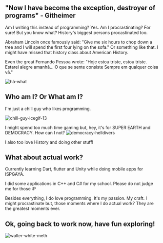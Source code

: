 ## "Now I have become the exception, destroyer of programs" - Githeimer

Am I writing this instead of programming? Yes. Am I procrastinating? For sure! But you know what? History's biggest persons procastinated too. 

Abraham Lincoln once famously said: "Give me six hours to chop down a tree and I will spend the first four lying on the sofa." Or something like that. I might have missed that history class about American History. 

Even the great Fernando Pessoa wrote:
"Hoje estou triste, estou triste.
Estarei alegre amanhã...
O que se sente consiste
Sempre em qualquer coisa vã."

![hã-what](https://github.com/user-attachments/assets/8d8108d3-e860-47cb-bc28-25da87ba1118)

## Who am I? Or What am I?

I'm just a chill guy who likes programming.

![chill-guy-icegif-13](https://github.com/user-attachments/assets/46abb445-c542-4893-a7d3-c3cd07d971bb)

I might spend too much time gaming but, hey, it's for SUPER EARTH and DEMOCRACY. How can I not?
![democracy-helldivers](https://github.com/user-attachments/assets/2b2fd2e2-ec40-4b1d-88c9-afc61ebe1616)

I also too love History and doing other stuff!

## What about actual work?

Currently learning Dart, flutter and Unity while doing mobile apps for ISPGAYA. 

I did some applications in C++ and C# for my school. Please do not judge me for those :P

Besides everything, I do love programming. It's my passion. My craft. I might procrastinate but, those moments where I do actual work? They are the greatest moments ever.

## Ok, going back to work now, have fun exploring!
![walter-white-meth](https://github.com/user-attachments/assets/dfcea993-529d-4fe1-96ad-0a86350c3724)

<!--
**ThePortoGeese/ThePortoGeese** is a ✨ _special_ ✨ repository because its `README.md` (this file) appears on your GitHub profile.

Here are some ideas to get you started:

- 🔭 I’m currently working on ...
- 🌱 I’m currently learning ...
- 👯 I’m looking to collaborate on ...
- 🤔 I’m looking for help with ...
- 💬 Ask me about ...
- 📫 How to reach me: ...
- 😄 Pronouns: ...
- ⚡ Fun fact: ...
-->
